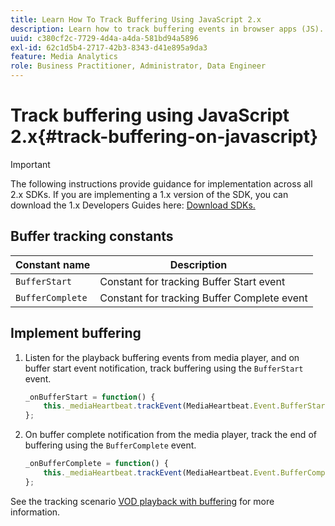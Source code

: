 ```yaml
---
title: Learn How To Track Buffering Using JavaScript 2.x
description: Learn how to track buffering events in browser apps (JS).
uuid: c380cf2c-7729-4d4a-a4da-581bd94a5896
exl-id: 62c1d5b4-2717-42b3-8343-d41e895a9da3
feature: Media Analytics
role: Business Practitioner, Administrator, Data Engineer
---
```

# Track buffering using JavaScript 2.x{#track-buffering-on-javascript}

>[!IMPORTANT]
>
>The following instructions provide guidance for implementation across all 2.x SDKs. If you are implementing a 1.x version of the SDK, you can download the 1.x Developers Guides here: [Download SDKs.](/help/sdk-implement/download-sdks.md)

## Buffer tracking constants

|  Constant name  | Description&nbsp;&nbsp;&nbsp;&nbsp;  |
|---|---|
|  `BufferStart`  | Constant for tracking Buffer Start event  |
|  `BufferComplete`  | Constant for tracking Buffer Complete event  |

## Implement buffering

1. Listen for the playback buffering events from media player, and on buffer start event notification, track buffering using the `BufferStart` event.

   ```js
   _onBufferStart = function() {
       this._mediaHeartbeat.trackEvent(MediaHeartbeat.Event.BufferStart);
   };
   ```

1. On buffer complete notification from the media player, track the end of buffering using the `BufferComplete` event.

   ```js
   _onBufferComplete = function() {
       this._mediaHeartbeat.trackEvent(MediaHeartbeat.Event.BufferComplete);
   };
   ```

See the tracking scenario [VOD playback with buffering](/help/sdk-implement/tracking-scenarios/vod-buffering.md) for more information.
